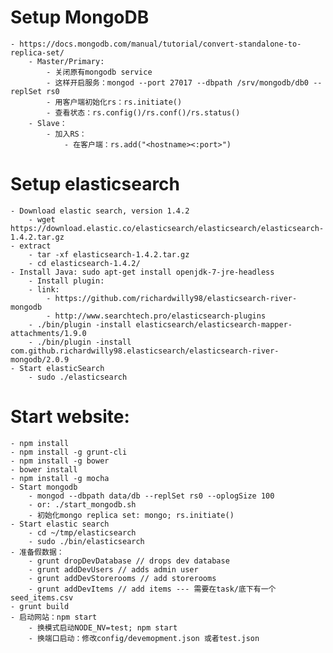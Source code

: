 # Setup MongoDB
	- https://docs.mongodb.com/manual/tutorial/convert-standalone-to-replica-set/
		- Master/Primary:
			- 关闭原有mongodb service
			- 这样开启服务：mongod --port 27017 --dbpath /srv/mongodb/db0 --replSet rs0
			- 用客户端初始化rs：rs.initiate()
			- 查看状态：rs.config()/rs.conf()/rs.status()
		- Slave：
			- 加入RS：
				- 在客户端：rs.add("<hostname><:port>")

# Setup elasticsearch
	- Download elastic search, version 1.4.2
		- wget https://download.elastic.co/elasticsearch/elasticsearch/elasticsearch-1.4.2.tar.gz
	- extract
		- tar -xf elasticsearch-1.4.2.tar.gz
		- cd elasticsearch-1.4.2/
	- Install Java: sudo apt-get install openjdk-7-jre-headless
        - Install plugin: 
		- link:
			- https://github.com/richardwilly98/elasticsearch-river-mongodb
			- http://www.searchtech.pro/elasticsearch-plugins
		- ./bin/plugin -install elasticsearch/elasticsearch-mapper-attachments/1.9.0
		- ./bin/plugin -install com.github.richardwilly98.elasticsearch/elasticsearch-river-mongodb/2.0.9
	- Start elasticSearch
		- sudo ./elasticsearch

# Start website:
	- npm install
	- npm install -g grunt-cli
	- npm install -g bower
	- bower install
	- npm install -g mocha
	- Start mongodb
		- mongod --dbpath data/db --replSet rs0 --oplogSize 100
		- or: ./start_mongodb.sh
		- 初始化mongo replica set: mongo; rs.initiate()
	- Start elastic search
		- cd ~/tmp/elasticsearch
		- sudo ./bin/elasticsearch
	- 准备假数据：
		- grunt dropDevDatabase // drops dev database
		- grunt addDevUsers // adds admin user
		- grunt addDevStorerooms // add storerooms
		- grunt addDevItems // add items --- 需要在task/底下有一个seed_items.csv
	- grunt build
	- 启动网站：npm start
		- 换模式启动NODE_NV=test; npm start
		- 换端口启动：修改config/devemopment.json 或者test.json
